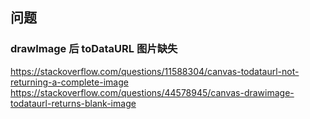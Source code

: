 
## 问题
### drawImage 后 toDataURL 图片缺失

https://stackoverflow.com/questions/11588304/canvas-todataurl-not-returning-a-complete-image
https://stackoverflow.com/questions/44578945/canvas-drawimage-todataurl-returns-blank-image